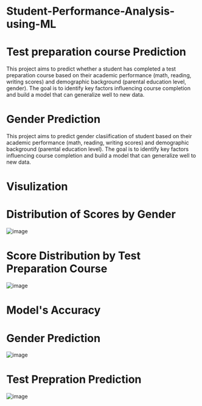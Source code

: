 # Student-Performance-Analysis-using-ML

# Test preparation course Prediction
This project aims to predict whether a student has completed a test preparation course based on their academic performance (math, reading, writing scores) and demographic background
(parental education level, gender). The goal is to identify key factors influencing course completion and build a model that can generalize well to new data.

# Gender Prediction
This project aims to predict  gender clasiification of student  based on their academic performance (math, reading, writing scores) and demographic background (parental education level). The goal is to
identify key factors influencing course completion and build a model that can generalize well to new data.

# Visulization 

# Distribution of Scores by Gender

![image](https://github.com/user-attachments/assets/779530c1-67a8-4f80-9781-504c44887418)


# Score Distribution by Test Preparation Course 

![image](https://github.com/user-attachments/assets/5355af90-f155-46dd-ad6d-21f72d991010)

# Model's Accuracy

# Gender Prediction

![image](https://github.com/user-attachments/assets/793dd4a4-068e-4f0f-8886-a63823e5eb91)

# Test Prepration Prediction

![image](https://github.com/user-attachments/assets/d03c5c48-7587-483a-bb3b-2419eeb9f074)

